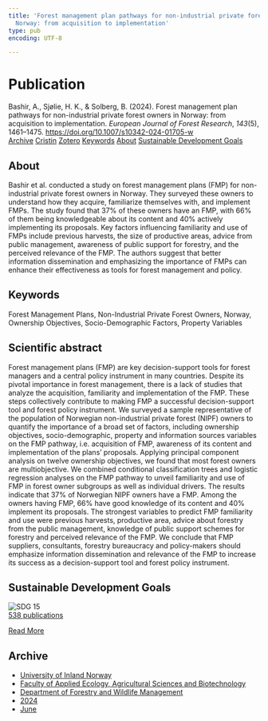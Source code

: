 ```yaml
---
title: 'Forest management plan pathways for non-industrial private forest owners in
  Norway: from acquisition to implementation'
type: pub
encoding: UTF-8

---
```

<h1>Publication</h1>
<article id="csl-bib-container-4MKG6639" class="csl-bib-container">
  <div class="csl-bib-body"> <div class="csl-entry">Bashir, A., Sjølie, H. K., &#38; Solberg, B. (2024). Forest management plan pathways for non-industrial private forest owners in Norway: from acquisition to implementation. <i>European Journal of Forest Research</i>, <i>143</i>(5), 1461–1475. <a href="https://doi.org/10.1007/s10342-024-01705-w">https://doi.org/10.1007/s10342-024-01705-w</a></div> </div>
  <div class="csl-bib-buttons">
    <a href="#taxonomy-article-4MKG6639" alt="archive" class="csl-bib-button">Archive</a>
    <a href="https://app.cristin.no/results/show.jsf?id=2279671" alt="Cristin" class="csl-bib-button">Cristin</a>
    <a href="http://zotero.org/groups/5881554/items/4MKG6639" alt="Zotero" class="csl-bib-button">Zotero</a>
    <a href="#keywords-article-4MKG6639" alt="keywords" class="csl-bib-button">Keywords</a>
    <a href="#about-article-4MKG6639" alt="about_pub" class="csl-bib-button">About</a>
    <a href="#sdg-article-4MKG6639" alt="sdg" class="csl-bib-button">Sustainable Development Goals</a>
  </div>
  <div id="csl-bib-meta-container-4MKG6639"></div>
</article>
<div id="csl-bib-meta-4MKG6639" class="csl-bib-meta">
  <article id="about-article-4MKG6639" class="about_pub-article">
    <h1>About</h1>
    Bashir et al. conducted a study on forest management plans (FMP) for non-industrial private forest owners in Norway. They surveyed these owners to understand how they acquire, familiarize themselves with, and implement FMPs. The study found that 37% of these owners have an FMP, with 66% of them being knowledgeable about its content and 40% actively implementing its proposals. Key factors influencing familiarity and use of FMPs include previous harvests, the size of productive areas, advice from public management, awareness of public support for forestry, and the perceived relevance of the FMP. The authors suggest that better information dissemination and emphasizing the importance of FMPs can enhance their effectiveness as tools for forest management and policy.
  </article>
  <article id="keywords-article-4MKG6639" class="keywords-article">
    <h1>Keywords</h1>
    Forest Management Plans, Non-Industrial Private Forest Owners, Norway, Ownership Objectives, Socio-Demographic Factors, Property Variables
  </article>
  <article id="abstract-article-4MKG6639" class="abstract-article">
    <h1>Scientific abstract</h1>
    Forest management plans (FMP) are key decision-support tools for forest managers and a central policy instrument in many countries. Despite its pivotal importance in forest management, there is a lack of studies that analyze the acquisition, familiarity and implementation of the FMP. These steps collectively contribute to making FMP a successful decision-support tool and forest policy instrument. We surveyed a sample representative of the population of Norwegian non-industrial private forest (NIPF) owners to quantify the importance of a broad set of factors, including ownership objectives, socio-demographic, property and information sources variables on the FMP pathway, i.e. acquisition of FMP, awareness of its content and implementation of the plans’ proposals. Applying principal component analysis on twelve ownership objectives, we found that most forest owners are multiobjective. We combined conditional classification trees and logistic regression analyses on the FMP pathway to unveil familiarity and use of FMP in forest owner subgroups as well as individual drivers. The results indicate that 37% of Norwegian NIPF owners have a FMP. Among the owners having FMP, 66% have good knowledge of its content and 40% implement its proposals. The strongest variables to predict FMP familiarity and use were previous harvests, productive area, advice about forestry from the public management, knowledge of public support schemes for forestry and perceived relevance of the FMP. We conclude that FMP suppliers, consultants, forestry bureaucracy and policy-makers should emphasize information dissemination and relevance of the FMP to increase its success as a decision-support tool and forest policy instrument.
  </article>
  <article id="sdg-article-4MKG6639" class="sdg-article">
    <h1>Sustainable Development Goals</h1>
    <div class="sdg-container"><div id="sdg15" class="sdg">
        <img src="{{< params subfolder >}}images/sdg/sdg15_en.png" class="image" alt="SDG 15">
        <div class="sdg-overlay">
          <a href="{{< params subfolder >}}en/archive/?sdg=15#archive" class="sdg-publication-count"><span>538</span> publications</a>
          <p><a href="https://sdgs.un.org/goals/goal15" class="sdg-read-more">Read More</a></p>
        </div>
      </div></div>
  </article>
  <article id="taxonomy-article-4MKG6639" class="taxonomy-article">
    <h1>Archive</h1>
    <ul>
      <li><a href="{{< params subfolder >}}en/archive/?key=3DCRN523">University of Inland Norway</a></li>
      <li><a href="{{< params subfolder >}}en/archive/?key=T77LXH6D">Faculty of Applied Ecology, Agricultural Sciences and Biotechnology</a></li>
      <li><a href="{{< params subfolder >}}en/archive/?key=7TRARPE3">Department of Forestry and Wildlife Management</a></li>
      <li><a href="{{< params subfolder >}}en/archive/?key=A4XX8HDP">2024</a></li>
      <li><a href="{{< params subfolder >}}en/archive/?key=7J8SDQWC">June</a></li>
    </ul>
  </article>
</div>
